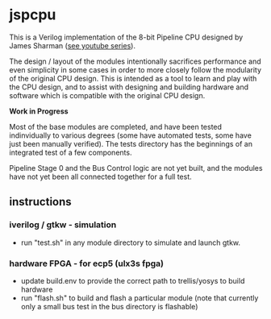 # jspcpu
This is a Verilog implementation of the 8-bit Pipeline CPU designed by James Sharman ([see youtube series](https://www.youtube.com/playlist?list=PLFhc0MFC8MiCDOh3cGFji3qQfXziB9yOw)).

The design / layout of the modules intentionally sacrifices performance and even simplicity in some cases in order to more closely follow the modularity of the original CPU design.  This is intended as a tool to learn and play with the CPU design, and to assist with designing and building hardware and software which is compatible with the original CPU design.

**Work in Progress**

Most of the base modules are completed, and have been tested indinvidually to various degrees (some have automated tests, some have just been manually verified).  The tests directory has the beginnings of an integrated test of a few components.

Pipeline Stage 0 and the Bus Control logic are not yet built, and the modules have not yet been all connected together for a full test.

## instructions

### iverilog / gtkw - simulation
* run "test.sh" in any module directory to simulate and launch gtkw.

### hardware FPGA - for ecp5 (ulx3s fpga)
* update build.env to provide the correct path to trellis/yosys to build hardware
* run "flash.sh" to build and flash a particular module  (note that currently only a small bus test in the bus directory is flashable)

